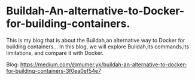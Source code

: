 # Buildah-An-alternative-to-Docker-for-building-containers.
This is my blog that is about the Buildah,an alternative way to Docker for building containers... In this blog, we will explore Buildah,its commands,its limitations, and compare it with Docker.

Blog: https://medium.com/@mumer.yk/buildah-an-alternative-to-docker-for-building-containers-3f0ea0ef54e7
